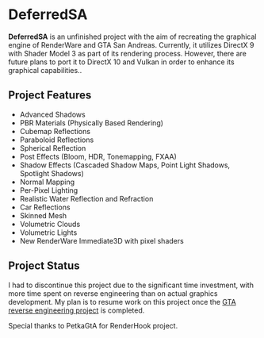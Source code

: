 # DeferredSA

**DeferredSA** is an unfinished project with the aim of recreating the graphical engine of RenderWare and GTA San Andreas. Currently, it utilizes DirectX 9 with Shader Model 3 as part of its rendering process. However, there are future plans to port it to DirectX 10 and Vulkan in order to enhance its graphical capabilities..

## Project Features

- Advanced Shadows
- PBR Materials (Physically Based Rendering)
- Cubemap Reflections
- Paraboloid Reflections
- Spherical Reflection
- Post Effects (Bloom, HDR, Tonemapping, FXAA)
- Shadow Effects (Cascaded Shadow Maps, Point Light Shadows, Spotlight Shadows)
- Normal Mapping
- Per-Pixel Lighting
- Realistic Water Reflection and Refraction
- Car Reflections
- Skinned Mesh
- Volumetric Clouds
- Volumetric Lights
- New RenderWare Immediate3D with pixel shaders

## Project Status

I had to discontinue this project due to the significant time investment, with more time spent on reverse engineering than on actual graphics development. My plan is to resume work on this project once the [GTA reverse engineering project](https://github.com/gta-reversed/gta-reversed-modern) is completed.

Special thanks to PetkaGtA for RenderHook project.
